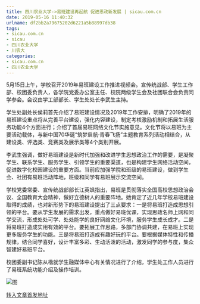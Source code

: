 ```yaml
---
title: 四川农业大学->易班建设再起航 促进思政新发展 | sicau.com.cn
date: 2019-05-16 11:40:32
urlname: df2bb2a79675202d6221a5b88997db38
tags: 
- sicau.com.cn
- sicau
- 四川农业大学
- 川农大
categories:
- sicau.com.cn
- 四川农业大学
---
```



5月15日上午，学校召开2019年易班建设工作推进视频会。宣传统战部、学生工作部、校团委负责人，各学院党委办公室主任、校院两级学生会及社团联合会负责同学参会。会议由学工部部长、学生处处长李武生主持。

学生处副处长侯莉首先介绍了易班建设情况及2019年工作安排，明确了2019年的易班建设重点将从完善平台建设，强化内容建设，制定考核激励机制和拓展生活服务功能4个方面进行；介绍了首届易班网络文化节实施意见。文化节将以易班为主要活动载体，与新中国70华诞“筑梦启航·青春飞扬”主题教育系列活动相结合，从建设类、评选类、竞赛类及展示类等4个类别开展。

李武生强调，做好易班建设是新时代加强和改进学生思想政治工作的需要，是凝聚学生、联系学生、服务学生、引领学生的重要渠道，也是构建学生网络活动空间，促进数字化校园建设的重要方面。当前应加强学院和班级的易班建设，做到学生会、社团有易班活动阵地，班级和同学有易班展示交流空间。

学校党委常委、宣传统战部部长江英飒指出，易班是贯彻落实全国高校思想政治会议、全国教育大会精神，做好立德树人的重要阵地。她肯定了近几年学校易班建设取得的成绩，也对新形势下的易班建设提出了三点要求：一是将易班打造成思想引领的平台。要从学生发展的需求出发，重点做好易班优课，实现思政名师上网和同学交流，形成处处可学、处处能学的良好网络文化环境，服务学生成长成才。二是将易班打造成实用有效的平台。要拓展工作思路，多部门协调共建，在易班上实现更多服务学生的功能。三是将易班打造成有趣好玩的平台。要根据媒体特性和传播规律，结合同学喜好，设计丰富多彩、生动活泼的活动，激发同学的参与度，集众智建好易班平台。

校团委副书记陈从楷就学生融媒体中心有关情况进行了介绍，学生处工作人员进行了易班系统功能介绍及操作培训。



![图](https://news.sicau.edu.cn/__local/D/34/12/3D552F2A41170B5C895E2893A66_918EA466_13244.jpg)

[转入文章首发地址](https://news.sicau.edu.cn/info/1078/51218.htm)